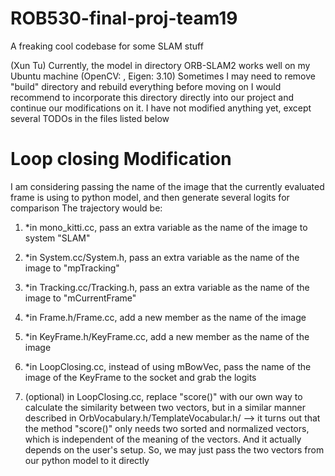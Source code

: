 # ROB530-final-proj-team19
A freaking cool codebase for some SLAM stuff

(Xun Tu)
Currently, the model in directory ORB-SLAM2 works well on my Ubuntu machine
(OpenCV: , Eigen: 3.10)
Sometimes I may need to remove "build" directory and rebuild everything before moving on
I would recommend to incorporate this directory directly into our project
and continue our modifications on it. 
I have not modified anything yet, except several TODOs in the files listed below


# Loop closing Modification
I am considering passing the name of the image that the currently evaluated frame is using to 
python model, and then generate several logits for comparison
The trajectory would be:
1. *in mono_kitti.cc, pass an extra variable as the name of the image to system "SLAM" 

2. *in System.cc/System.h, pass an extra variable as the name of the image to "mpTracking"

3. *in Tracking.cc/Tracking.h, pass an extra variable as the name of the image to "mCurrentFrame"

4. *in Frame.h/Frame.cc, add a new member as the name of the image

5. *in KeyFrame.h/KeyFrame.cc, add a new member as the name of the image

6. *in LoopClosing.cc, instead of using mBowVec, pass the name of the image of the KeyFrame to the socket and 
grab the logits

7. (optional) in LoopClosing.cc, replace "score()" with our own way to calculate the similarity between two vectors,
but in a similar manner described in OrbVocabulary.h/TemplateVocabular.h/
-->  it turns out that the method "score()" only needs two sorted and normalized vectors, which is independent of the meaning of the vectors. And it actually depends on the user's setup. So, we may just pass the two vectors from our python model to it directly
